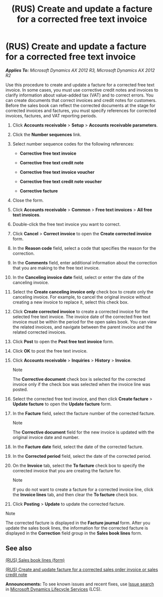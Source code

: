 ﻿---
title: (RUS) Create and update a facture for a corrected free text invoice
TOCTitle: (RUS) Create and update a facture for a corrected free text invoice
ms:assetid: e3f84a24-f897-4e48-a8f0-3551ffcf17da
ms:mtpsurl: https://technet.microsoft.com/en-us/library/JJ711704(v=AX.60)
ms:contentKeyID: 49388027
ms.date: 04/18/2014
mtps_version: v=AX.60
f1_keywords:
- (RUS)
- Russia
- corrected invoice
- Update facture
---

# (RUS) Create and update a facture for a corrected free text invoice 


_**Applies To:** Microsoft Dynamics AX 2012 R3, Microsoft Dynamics AX 2012 R2_

Use this procedure to create and update a facture for a corrected free text invoice. In some cases, you must use corrective credit notes and invoices to clarify information about value-added tax (VAT) and to correct errors. You can create documents that correct invoices and credit notes for customers. Before the sales book can reflect the corrected documents at the stage for corrected invoices and factures, you must specify references for corrected invoices, factures, and VAT reporting periods.

1.  Click **Accounts receivable** \> **Setup** \> **Accounts receivable parameters**.

2.  Click the **Number sequences** link.

3.  Select number sequence codes for the following references:
    
      - **Corrective free text invoice**
    
      - **Corrective free text credit note**
    
      - **Corrective free text invoice voucher**
    
      - **Corrective free text credit note voucher**
    
      - **Corrective facture**

4.  Close the form.

5.  Click **Accounts receivable** \> **Common** \> **Free text invoices** \> **All free text invoices**.

6.  Double-click the free text invoice you want to correct.

7.  Click **Cancel** \> **Correct invoice** to open the **Create corrected invoice** form.

8.  In the **Reason code** field, select a code that specifies the reason for the correction.

9.  In the **Comments** field, enter additional information about the correction that you are making to the free text invoice.

10. In the **Canceling invoice date** field, select or enter the date of the canceling invoice.

11. Select the **Create canceling invoice only** check box to create only the canceling invoice. For example, to cancel the original invoice without creating a new invoice to replace it, select this check box.

12. Click **Create corrected invoice** to create a corrected invoice for the selected free text invoice. The invoice date of the corrected free text invoice must be within the period for the open sales book. You can view the related invoices, and navigate between the parent invoice and the related corrected invoices.

13. Click **Post** to open the **Post free text invoice** form.

14. Click **OK** to post the free text invoice.

15. Click **Accounts receivable** \> **Inquiries** \> **History** \> **Invoice**.
    

    > [!NOTE]
    > <P>The <STRONG>Corrective document</STRONG> check box is selected for the corrected invoice only if the check box was selected when the invoice line was posted.</P>



16. Select the corrected free text invoice, and then click **Create facture** \> **Update facture** to open the **Update facture** form.

17. In the **Facture** field, select the facture number of the corrected facture.
    

    > [!NOTE]
    > <P>The <STRONG>Corrective document</STRONG> field for the new invoice is updated with the original invoice date and number.</P>



18. In the **Facture date** field, select the date of the corrected facture.

19. In the **Corrected period** field, select the date of the corrected period.

20. On the **Invoice** tab, select the **To facture** check box to specify the corrected invoice that you are creating the facture for.
    

    > [!NOTE]
    > <P>If you do not want to create a facture for a corrected invoice line, click the <STRONG>Invoice lines</STRONG> tab, and then clear the <STRONG>To facture</STRONG> check box.</P>



21. Click **Posting** \> **Update** to update the corrected facture.


> [!NOTE]
> <P>The corrected facture is displayed in the <STRONG>Facture journal</STRONG> form. After you update the sales book lines, the information for the corrected facture is displayed in the <STRONG>Correction</STRONG> field group in the <STRONG>Sales book lines</STRONG> form.</P>



## See also

[(RUS) Sales book lines (form)](https://technet.microsoft.com/en-us/library/jj911234\(v=ax.60\))

[(RUS) Create and update facture for a corrected sales order invoice or sales credit note](rus-create-and-update-facture-for-a-corrected-sales-order-invoice-or-sales-credit-note.md)

  
**Announcements:** To see known issues and recent fixes, use [Issue search](http://go.microsoft.com/fwlink/?linkid=389258) in [Microsoft Dynamics Lifecycle Services](http://go.microsoft.com/fwlink/?linkid=306505) (LCS).

